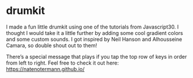 # drumkit
I made a fun little drumkit using one of the tutorials from Javascript30. I thought I would take it a little further by adding some cool gradient colors and some custom sounds. I got inspired by Neil Hanson and Alhousseine Camara, so double shout out to them!

There’s a special message that plays if you tap the top row of keys in order from left to right. 
Feel free to check it out here: https://natenotermann.github.io/

